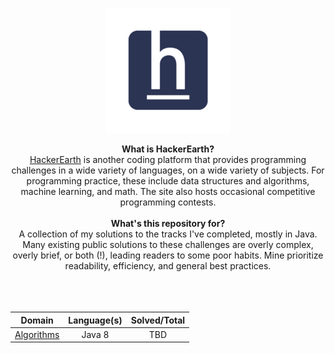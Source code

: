 <p align="center">
    <a href="https://www.hackerearth.com/@ninjangai">
        <img height=200 src="images/hackerearth.png">
    </a>
</p>

<p align="center">
  <b>What is HackerEarth?</b><br>
    <a href="https://www.hackerearth.com">HackerEarth</a> is another coding platform that provides programming challenges in a wide variety of languages, on a wide variety of subjects. For programming practice, these include data structures and algorithms, machine learning, and math. The site also hosts occasional competitive programming contests. <br><br>
  <b>What's this repository for?</b><br>
      A collection of my solutions to the tracks I've completed, mostly in Java. Many existing public solutions to these challenges are overly complex, overly brief, or both (!), leading readers to some poor habits. Mine prioritize readability, efficiency, and general best practices. <br><br>
  <br><br>
</p>

| Domain                 | Language(s) | Solved/Total |
| ---------------------- | :---------: | :----------: |
| [Algorithms](Algorithms/README.md) |   Java 8    |    TBD     |
